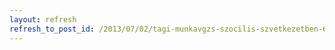 ```yaml
---
layout: refresh
refresh_to_post_id: /2013/07/02/tagi-munkavgzs-szocilis-szvetkezetben-6-660-ft-jrulkkal
---
```

